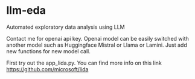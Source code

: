 # llm-eda
Automated exploratory data analysis using LLM

Contact me for openai api key. Openai model can be easily switched with another model such as Huggingface Mistral or Llama or Lamini. Just add new functions for new model call.

First try out the app_lida.py. You can find more info on this link https://github.com/microsoft/lida
